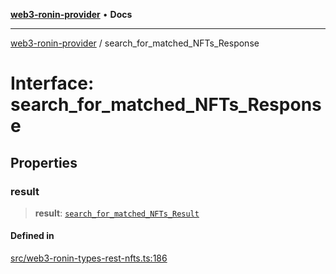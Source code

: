 [**web3-ronin-provider**](../README.md) • **Docs**

***

[web3-ronin-provider](../globals.md) / search\_for\_matched\_NFTs\_Response

# Interface: search\_for\_matched\_NFTs\_Response

## Properties

### result

> **result**: [`search_for_matched_NFTs_Result`](search_for_matched_NFTs_Result.md)

#### Defined in

[src/web3-ronin-types-rest-nfts.ts:186](https://github.com/chuacw/web3-ronin-provider/blob/7646ce38176c1dab59363eef0869f2efa34d498b/src/web3-ronin-types-rest-nfts.ts#L186)
